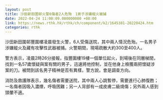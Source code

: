 ```yaml
---
layout: post
title: 沙田新田圍邨火警6傷者2人危殆　1男子涉嫌縱火被捕
date: 2022-04-24 11:00:09.000000000 +08:00
link: https://news.rthk.hk/rthk/ch/component/k2/1645381-20220424.htm
categories: rthk
---
```


沙田新田圍邨豐圍樓凌晨發生火警，6人受傷送院，其中兩人情況危殆。一名男子涉嫌縱火及藏有攻擊性武器被捕。火警期間，現場疏散大約300至400人。

警方表示，凌晨2時26分接報，指豐圍樓19樓一個單位起火，到場後在同層梯間，找到一名57歲懷疑與案有關的男子，迅速將他控制，並在他身上檢獲兩把懷疑涉案的刀。被問到該名男子精神是否有異樣，警方說，會是調查方向。

消防及救護隊表示，幾名傷者需要送院，其中兩人心跳暫停，需要進行心肺復甦；一名傷者因吸入濃煙，呼吸困難；另一人背部有一成皮膚二級燒傷；另外兩人感到頭暈不適。
